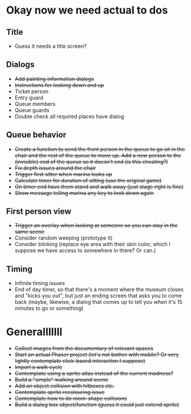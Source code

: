 # Okay now we need actual to dos

## Title
- Guess it needs a title screen?

## Dialogs
- ~~Add painting information dialogs~~
- ~~Instructions for looking down and up~~
- Ticket person
- Entry guard
- Queue members
- Queue guards
- Double check all required places have dialog

## Queue behavior
- ~~Create a function to send the front person in the queue to go sit in the chair and the rest of the queue to move up. Add a new person to the (invisible) end of the queue so it doesn't end (is this cheating?)~~
- ~~Fix depth issues around the chair~~
- ~~Trigger first sitter when marina looks up~~
- ~~Calculate timer for duration of sitting (use the original game)~~
- ~~On timer end have them stand and walk away (just stage right is fine)~~
- ~~Show message telling marina any key to look down again~~

## First person view
- ~~Trigger an overlay when looking at someone so you can stay in the same scene~~
- Consider random weeping (prototype it)
- Consider blinking (replace eye area with their skin color, which I suppose we have access to somewhere in there? Or can.)

## Timing
- Infinite timing issues
- End of day timer, so that there's a moment where the museum closes and "kicks you out", but just an ending screen that asks you to come back (maybe, likewise, a dialog that comes up to tell you when it's 15 minutes to go or something)


# Generalllllll

- ~~Collect images from the documentary of relevant spaces~~
- ~~Start an actual Phaser project (let's not bother with mobile? Or very lightly contemplate click-based interaction I suppose)~~
- ~~Import a walk cycle~~
- ~~Contemplate using a sprite atlas instead of the current madness?~~
- ~~Build a "simple" walking around scene~~
- ~~Add an object collision with hitboxes etc.~~
- ~~Contemplate sprite recolouring issue~~
- ~~Contemplate how to do room-shape collisions~~
- ~~Build a dialog box object/function (guess it could just extend sprite)~~
